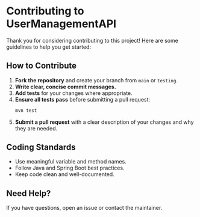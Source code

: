 # Contributing to UserManagementAPI

Thank you for considering contributing to this project! Here are some guidelines to help you get started:

## How to Contribute

1. **Fork the repository** and create your branch from `main` or `testing`.
2. **Write clear, concise commit messages.**
3. **Add tests** for your changes where appropriate.
4. **Ensure all tests pass** before submitting a pull request:
   ```bash
   mvn test
   ```
5. **Submit a pull request** with a clear description of your changes and why they are needed.

## Coding Standards
- Use meaningful variable and method names.
- Follow Java and Spring Boot best practices.
- Keep code clean and well-documented.

## Need Help?
If you have questions, open an issue or contact the maintainer. 